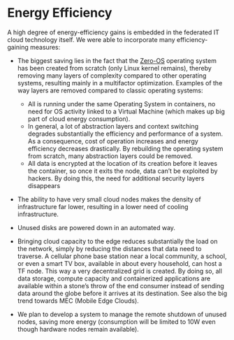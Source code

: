 # Energy Efficiency

A high degree of energy-efficiency gains is embedded in the federated IT cloud technology itself. We were able to incorporate many efficiency-gaining measures:
- The biggest saving lies in the fact that the [Zero-OS](threefold__zos) operating system has been created from scratch (only Linux kernel remains), thereby removing many layers of complexity compared to other operating systems, resulting mainly in a multifactor optimization. Examples of the way layers are removed compared to classic operating systems:
   
  - All is running under the same Operating System in containers, no need for OS activity linked to a Virtual Machine (which makes up big part of cloud energy consumption).
  - In general, a lot of abstraction layers and context switching degrades substantially the efficiency and performance of a system. As a consequence, cost of operation increases and energy efficiency decreases drastically. By rebuilding the operating system from scratch, many abstraction layers could be removed.
  - All data is encrypted at the location of its creation before it leaves the container, so once it exits the node, data can’t be exploited by hackers. By doing this, the need for additional security layers disappears
- The ability to have very small cloud nodes makes the density of infrastructure far lower, resulting in a lower need of cooling infrastructure.
- Unused disks are powered down in an automated way.
- Bringing cloud capacity to the edge reduces substantially the load on the network, simply by
reducing the distances that data need to traverse. A cellular phone base station near a local community, a school, or even a smart TV box, available in about every household, can host a TF node. This way a very decentralized grid is created. By doing so, all data storage, compute capacity and containerized applications are available within a stone’s throw of the end consumer instead of sending data around the globe before it arrives at its destination. See also the big trend towards MEC (Mobile Edge Clouds).
- We plan to develop a system to manage the remote shutdown of unused nodes, saving more energy (consumption will be limited to 10W even though hardware nodes remain available).